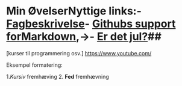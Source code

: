 # Min ØvelserNyttige links:- [Fagbeskrivelse](https://odin.sdu.dk/sitecore/index.php?a=fagbesk&id=111413&lang=da)- [Githubs support forMarkdown](https://docs.github.com/en/get-started/writing-on-github/getting-started-with-writing-and-formatting-on-github/basic-writing-and-formatting-syntax),→- [Er det jul?](https://isitchristmas.com)##
[kurser til programmering osv.] https://www.youtube.com/


Eksempel formatering:

1.*Kursiv* fremhæving
2. **Fed** fremhævning